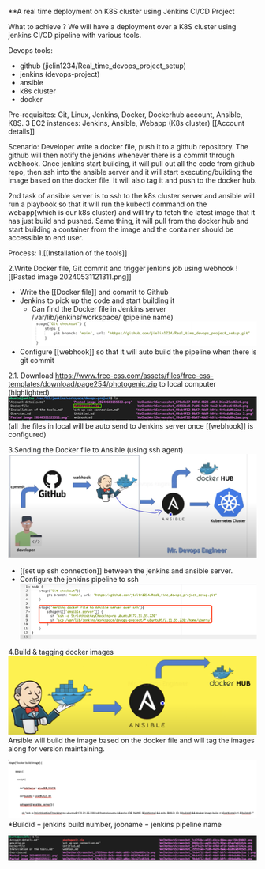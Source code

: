 **A real time deployment on K8S cluster using Jenkins CI/CD Project

What to achieve ?
We will have a deployment over a K8S cluster using jenkins CI/CD pipeline with various tools.

Devops tools:
- github (jielin1234/Real_time_devops_project_setup)
- jenkins (devops-project)
- ansible
- k8s cluster
- docker

Pre-requisites: 
Git, Linux, Jenkins, Docker, Dockerhub account, Ansible, K8S.
3 EC2 instances:
Jenkins, Ansible, Webapp (K8s cluster)
[[Account details]]

Scenario:
Developer write a docker file, push it to a github repository. The github will then notify the jenkins whenever there is a commit through webhook. Once jenkins start building, it will pull out all the code from github repo, then ssh into the ansible server and it will start executing/building the image based on the docker file. It will also tag it and push to the docker hub.

2nd task of ansible server is to ssh to the k8s cluster server and ansible will run a playbook so that it will run the kubectl command on the webapp(which is our k8s cluster) and will try to fetch the latest image that it has just build and pushed. Same thing, it will pull from the docker hub and start building a container from the image and the container should be accessible to end user.

Process:
1.[[Installation of the tools]]

2.Write Docker file, Git commit and trigger jenkins job using webhook
![[Pasted image 20240531121311.png]]
- Write the [[Docker file]] and commit to Github
- Jenkins to pick up the code and start building it
	- Can find the Docker file in Jenkins server /var/lib/jenkins/workspace/ (pipeline name)
	![](WeChatWorkScreenshot_86b4cd1c-ae59-4a79-92e4-8faefed2a5cb.png)
- Configure [[webhook]] so that it will auto build the pipeline when there is git commit 

2.1. Download https://www.free-css.com/assets/files/free-css-templates/download/page254/photogenic.zip to local computer (highlighted)
![](WeChatWorkScreenshot_58a3d911-311d-4e0b-afc8-d123ccdb8be5.png)
(all the files in local will be auto send to Jenkins server once [[webhook]] is configured)

3.Sending the Docker file to Ansible (using ssh agent) 
![](WeChatWorkScreenshot_f0cb4f12-0b47-4ddf-b9fc-404eda0bc2aa%202.png)

- [[set up ssh connection]] between the jenkins and ansible server.
- Configure the jenkins pipeline to ssh 
![](WeChatWorkScreenshot_679e5e37-887d-4822-a0b4-36ce27cd63c6.png)

4.Build & tagging docker images
![](WeChatWorkScreenshot_c55331e8-7cd6-4e20-9ae2-b1d0ce6465e5.png)
Ansible will build the image based on the docker file and will tag the images along for version maintaining.

![](WeChatWorkScreenshot_1f8358ea-0e4f-4a6c-a689-7e35a4685cfa.png)
*Buildid = jenkins build number, jobname = jenkins pipeline name

![](WeChatWorkScreenshot_a102dd0a-15e2-4c0a-9d85-e992082f6271.png)


